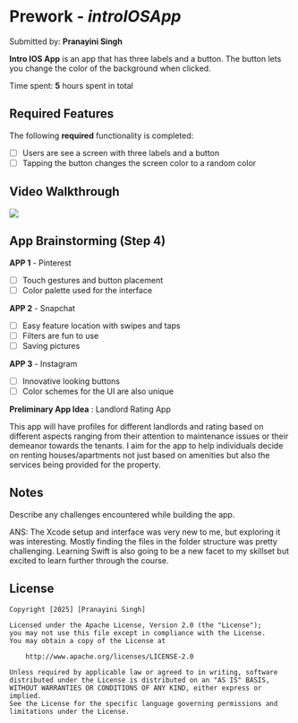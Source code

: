 # Prework - *introIOSApp*

Submitted by: **Pranayini Singh**

**Intro IOS App** is an app that has three labels and a button. The button
lets you change the color of the background when clicked.

Time spent: **5** hours spent in total

## Required Features

The following **required** functionality is completed:

- [ ] Users are see a screen with three labels and a button
- [ ] Tapping the button changes the screen color to a random color
 
## Video Walkthrough

<div>
    <a href="https://www.loom.com/share/c9e594ec131a4d0c8a1f9b25b25fd41e">
    </a>
    <a href="https://www.loom.com/share/c9e594ec131a4d0c8a1f9b25b25fd41e">
      <img style="max-width:300px;" src="https://cdn.loom.com/sessions/thumbnails/c9e594ec131a4d0c8a1f9b25b25fd41e-342279b83658936d-full-play.gif">
    </a>
  </div>

## App Brainstorming (Step 4)
**APP 1** - Pinterest
- [ ] Touch gestures and button placement
- [ ] Color palette used for the interface

**APP 2** - Snapchat
- [ ] Easy feature location with swipes and taps
- [ ] Filters are fun to use
- [ ] Saving pictures

**APP 3** - Instagram
- [ ] Innovative looking buttons
- [ ] Color schemes for the UI are also unique

**Preliminary App Idea** : Landlord Rating App

This app will have profiles for different landlords and rating based on different aspects ranging from their attention to 
maintenance issues or their demeanor towards the tenants. I aim for the app to help individuals decide on renting houses/apartments
not just based on amenities but also the services being provided for the property.

## Notes

Describe any challenges encountered while building the app.

ANS: The Xcode setup and interface was very new to me, but exploring it was interesting. Mostly finding the files in the 
folder structure was pretty challenging. Learning Swift is also going to be a new facet to my skillset but excited to learn further through the course.

## License

    Copyright [2025] [Pranayini Singh]

    Licensed under the Apache License, Version 2.0 (the "License");
    you may not use this file except in compliance with the License.
    You may obtain a copy of the License at

        http://www.apache.org/licenses/LICENSE-2.0

    Unless required by applicable law or agreed to in writing, software
    distributed under the License is distributed on an "AS IS" BASIS,
    WITHOUT WARRANTIES OR CONDITIONS OF ANY KIND, either express or implied.
    See the License for the specific language governing permissions and
    limitations under the License.
